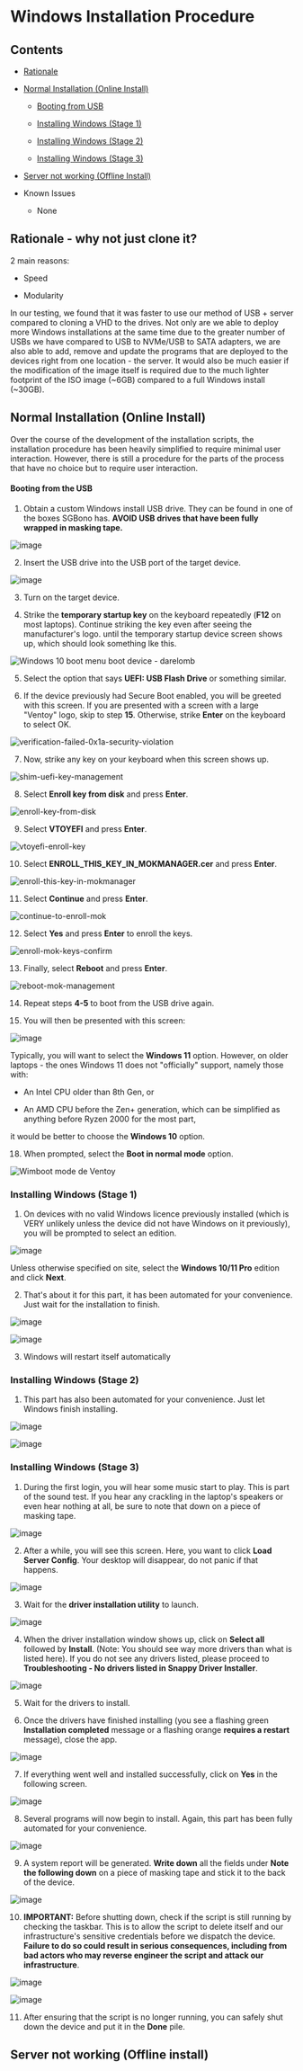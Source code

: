 # Windows Installation Procedure

## Contents

- [Rationale](#rationale---why-not-just-clone-it)

- [Normal Installation (Online Install)](#normal-installation-online-install)
  
  - [Booting from USB](#booting-from-the-usb)
  
  - [Installing Windows (Stage 1)](#installing-windows-stage-1)
  
  - [Installing Windows (Stage 2)](#installing-windows-stage-2)
  
  - [Installing Windows (Stage 3)](#installing-windows-stage-3)

- [Server not working (Offline Install)](#server-not-working-offline-install)

- Known Issues

   - None

## Rationale - why not just clone it?

2 main reasons:

- Speed

- Modularity

In our testing, we found that it was faster to use our method of USB + server compared to cloning a VHD to the drives. Not only are we able to deploy more Windows installations at the same time due to the greater number of USBs we have compared to USB to NVMe/USB to SATA adapters, we are also able to add, remove and update the programs that are deployed to the devices right from one location - the server. It would also be much easier if the modification of the image itself is required due to the much lighter footprint of the ISO image (~6GB) compared to a full Windows install (~30GB).

## Normal Installation (Online Install)

Over the course of the development of the installation scripts, the installation procedure has been heavily simplified to require minimal user interaction. However, there is still a procedure for the parts of the process that have no choice but to require user interaction.

#### Booting from the USB

1. Obtain a custom Windows install USB drive. They can be found in one of the boxes SGBono has. **AVOID USB drives that have been fully wrapped in masking tape.**

![image](https://github.com/user-attachments/assets/e7384616-b7dd-4c66-8b9e-6d4dd2461005)

2. Insert the USB drive into the USB port of the target device.

![image](https://github.com/user-attachments/assets/138d3917-ed9a-4615-887e-e26b9fc286d9)

3. Turn on the target device.

4. Strike the **temporary startup key** on the keyboard repeatedly (**F12** on most laptops). Continue striking the key even after seeing the manufacturer's logo. until the temporary startup device screen shows up, which should look something lke this.

![Windows 10 boot menu boot device - darelomb](https://external-content.duckduckgo.com/iu/?u=https%3A%2F%2Fcampaign.ecs.com.tw%2Fimages%2FG_FAQ%2Fstep_1.jpg&f=1&nofb=1&ipt=ccc2cc8880a07431c7527431aa23ee3e8f616dd009ddfb026099d30fde15d48e&ipo=images)

5. Select the option that says **UEFI: USB Flash Drive** or something similar.

6. If the device previously had Secure Boot enabled, you will be greeted with this screen. If you are presented with a screen with a large "Ventoy" logo, skip to step **15**. Otherwise, strike **Enter** on the keyboard to select OK.

![verification-failed-0x1a-security-violation](https://www.technewstoday.com/wp-content/uploads/2023/07/verification-failed-0x1a-security-violation.webp)

7. Now, strike any key on your keyboard when this screen shows up.

![shim-uefi-key-management](https://www.technewstoday.com/wp-content/uploads/2023/07/shim-uefi-key-management.webp)

8. Select **Enroll key from disk** and press **Enter**.

![enroll-key-from-disk](https://www.technewstoday.com/wp-content/uploads/2023/07/enroll-key-from-disk.webp)

9. Select **VTOYEFI** and press **Enter**.

![vtoyefi-enroll-key](https://www.technewstoday.com/wp-content/uploads/2023/07/vtoyefi-enroll-key.webp)

10. Select **ENROLL_THIS_KEY_IN_MOKMANAGER.cer** and press **Enter**.

![enroll-this-key-in-mokmanager](https://www.technewstoday.com/wp-content/uploads/2023/07/enroll-this-key-in-mokmanager.webp)

11. Select **Continue** and press **Enter**.

![continue-to-enroll-mok](https://www.technewstoday.com/wp-content/uploads/2023/07/continue-to-enroll-mok.webp)

12. Select **Yes** and press **Enter** to enroll the keys.

![enroll-mok-keys-confirm](https://www.technewstoday.com/wp-content/uploads/2023/07/enroll-mok-keys-confirm.webp)

13. Finally, select **Reboot** and press **Enter**.

![reboot-mok-management](https://www.technewstoday.com/wp-content/uploads/2023/07/reboot-mok-management.webp)

14. Repeat steps **4-5** to boot from the USB drive again.

15. You will then be presented with this screen:

![image](https://github.com/user-attachments/assets/ad00e342-af01-4f4c-844f-24c6046a2f86)

Typically, you will want to select the **Windows 11** option. However, on older laptops - the ones Windows 11 does not "officially" support, namely those with:

- An Intel CPU older than 8th Gen, or

- An AMD CPU before the Zen+ generation, which can be simplified as anything before Ryzen 2000 for the most part,

it would be better to choose the **Windows 10** option.

18. When prompted, select the **Boot in normal mode** option.

![Wimboot mode de Ventoy](https://external-content.duckduckgo.com/iu/?u=https%3A%2F%2Fforum.pcastuces.com%2Fimg3%2F7e70e51152ee8da59c373ca2d137ba2d.JPG&f=1&nofb=1&ipt=31c24d92ec7be21350d6e1294ee84e672e20ec9e0adffcf277fc577693dca6c4&ipo=images)

### Installing Windows (Stage 1)

1. On devices with no valid Windows licence previously installed (which is VERY unlikely unless the device did not have Windows on it previously), you will be prompted to select an edition.

![image](https://github.com/user-attachments/assets/86e69771-0435-4c1b-87dc-ca6e12885136)

Unless otherwise specified on site, select the **Windows 10/11 Pro** edition and click **Next**.

2. That's about it for this part, it has been automated for your convenience. Just wait for the installation to finish.

![image](https://github.com/user-attachments/assets/8f8a00b4-309e-493b-a817-94b49965d165)

![image](https://github.com/user-attachments/assets/647629be-e4f1-4382-966a-d7da78091ca0)

3. Windows will restart itself automatically

### Installing Windows (Stage 2)

1. This part has also been automated for your convenience. Just let Windows finish installing.

![image](https://github.com/user-attachments/assets/4eb7f1bb-af46-4875-9a41-014a8d9fe354)

![image](https://github.com/user-attachments/assets/df247861-e7ef-4b8f-bb70-fe7fa303c5e1)

### Installing Windows (Stage 3)

1. During the first login, you will hear some music start to play. This is part of the sound test. If you hear any crackling in the laptop's speakers or even hear nothing at all, be sure to note that down on a piece of masking tape.

![image](https://github.com/user-attachments/assets/c609be4d-642e-484d-9bd3-73459f4b89da)

2. After a while, you will see this screen. Here, you want to click **Load Server Config**. Your desktop will disappear, do not panic if that happens.

![image](https://github.com/user-attachments/assets/063d8628-eacd-4716-89a2-fed0098408b7)

3. Wait for the **driver installation utility** to launch.

![image](https://github.com/user-attachments/assets/a434797a-327a-4feb-9f5a-474e6fdc0061)

4. When the driver installation window shows up, click on **Select all** followed by **Install**. (Note: You should see way more drivers than what is listed here). If you do not see any drivers listed, please proceed to **Troubleshooting - No drivers listed in Snappy Driver Installer**.

![image](https://github.com/user-attachments/assets/2c1680e4-a64e-40ca-8f8b-1ed61efd77ad)

5. Wait for the drivers to install.

6. Once the drivers have finished installing (you see a flashing green **Installation completed** message or a flashing orange **requires a restart** message), close the app.

![image](https://github.com/user-attachments/assets/b5285dec-ed01-4fd2-8a0b-a31bb2da1404)

7. If everything went well and installed successfully, click on **Yes** in the following screen.

![image](https://github.com/user-attachments/assets/5d34147c-bdb1-4177-93f8-da17405ccfc1)

8. Several programs will now begin to install. Again, this part has been fully automated for your convenience.

![image](https://github.com/user-attachments/assets/ea52d3c7-552b-4366-a004-e0b8a77219b4)

9. A system report will be generated. **Write down** all the fields under **Note the following down** on a piece of masking tape and stick it to the back of the device.

![image](https://github.com/user-attachments/assets/4226540f-c068-432a-aac3-a9b340c6a85d)

10. **IMPORTANT:** Before shutting down, check if the script is still running by checking the taskbar. This is to allow the script to delete itself and our infrastructure's sensitive credentials before we dispatch the device. **Failure to do so could result in serious consequences, including from bad actors who may reverse engineer the script and attack our infrastructure**.

![image](https://github.com/user-attachments/assets/bef2a0d1-2586-4cd5-b76b-0b9c886b5e2b)

![image](https://github.com/user-attachments/assets/5ff6a7eb-a85f-4ace-8c01-be4412678819)

11. After ensuring that the script is no longer running, you can safely shut down the device and put it in the **Done** pile.


## Server not working (Offline install)
